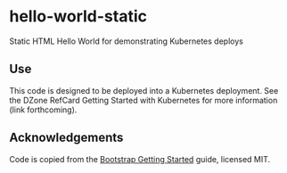 # hello-world-static
Static HTML Hello World for demonstrating Kubernetes deploys

## Use

This code is designed to be deployed into a Kubernetes deployment. See the DZone RefCard Getting Started with Kubernetes for more information (link forthcoming).

## Acknowledgements

Code is copied from the [Bootstrap Getting Started][getbootstrap] guide, licensed MIT.

[getbootstrap]:https://getbootstrap.com/
